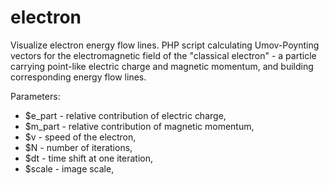 # electron
Visualize electron energy flow lines.
PHP script calculating Umov-Poynting vectors for the electromagnetic field of the "classical electron" - a particle carrying point-like electric charge and magnetic momentum,
and building corresponding energy flow lines.

Parameters:
* $e_part - relative contribution of electric charge, 
* $m_part - relative contribution of magnetic momentum,
* $v - speed of the electron,
* $N - number of iterations,
* $dt - time shift at one iteration,
* $scale - image scale, 
